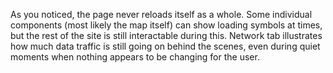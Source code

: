As you noticed, the page never reloads itself as a whole. Some individual components (most likely the map itself) can show loading symbols at times, but the rest of the site is still interactable during this. Network tab illustrates how much data traffic is still going on behind the scenes, even during quiet moments when nothing appears to be changing for the user.